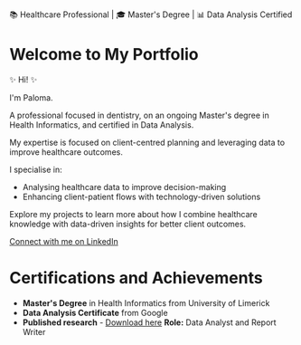 📚 Healthcare Professional | 🎓 Master's Degree | 📊 Data Analysis Certified  
# Welcome to My Portfolio

✨ Hi! ✨

I'm Paloma.

A professional focused in dentistry, on an ongoing Master's degree in Health Informatics, and certified in Data Analysis.

My expertise is focused on client-centred planning and leveraging data to improve healthcare outcomes.

I specialise in:
- Analysing healthcare data to improve decision-making
- Enhancing client-patient flows with technology-driven solutions

Explore my projects to learn more about how I combine healthcare knowledge with data-driven insights for better client outcomes.

[Connect with me on LinkedIn](https://www.linkedin.com/in/paloma-n-151338193/)


# Certifications and Achievements

- **Master's Degree** in Health Informatics from University of Limerick
- **Data Analysis Certificate** from Google
- **Published research** - 
[Download here](https://www.healthwatchcroydon.co.uk/report/2024-05-10/experiences-homeless-people-using-health-services-croydon-february-2018)
**Role:** Data Analyst and Report Writer


